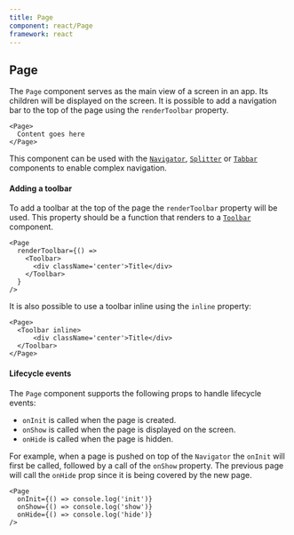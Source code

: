 ```yaml
---
title: Page
component: react/Page
framework: react
---
```


## Page

The `Page` component serves as the main view of a screen in an app. Its children will be displayed on the screen. It is possible to add a navigation bar to the top of the page using the `renderToolbar` property.

```
<Page>
  Content goes here
</Page>
```

This component can be used with the [`Navigator`](Navigator.html), [`Splitter`](Splitter.html) or [`Tabbar`](Tabbar.html) components to enable complex navigation.

#### Adding a toolbar

To add a toolbar at the top of the page the `renderToolbar` property will be used. This property should be a function that renders to a [`Toolbar`](Toolbar.html) component.

```
<Page
  renderToolbar={() =>
    <Toolbar>
      <div className='center'>Title</div>
    </Toolbar>
  }
/>
```

It is also possible to use a toolbar inline using the `inline` property:

```
<Page>
  <Toolbar inline>
      <div className='center'>Title</div>
  </Toolbar>
</Page>
```

#### Lifecycle events

The `Page` component supports the following props to handle lifecycle events:

* `onInit` is called when the page is created.
* `onShow` is called when the page is displayed on the screen.
* `onHide` is called when the page is hidden.

For example, when a page is pushed on top of the `Navigator` the `onInit` will first be called, followed by a call of the `onShow` property. The previous page will call the `onHide` prop since it is being covered by the new page.

```
<Page
  onInit={() => console.log('init')}
  onShow={() => console.log('show')}
  onHide={() => console.log('hide')}
/>
```
